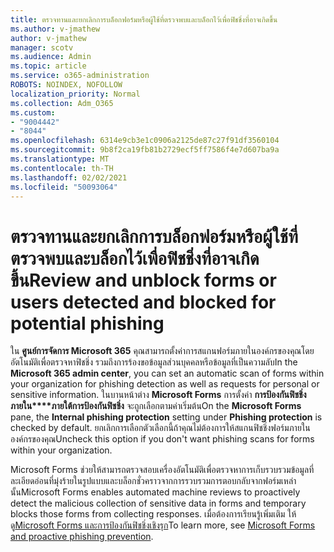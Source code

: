 ```yaml
---
title: ตรวจทานและยกเลิกการบล็อกฟอร์มหรือผู้ใช้ที่ตรวจพบและบล็อกไว้เพื่อฟิชชิ่งที่อาจเกิดขึ้น
ms.author: v-jmathew
author: v-jmathew
manager: scotv
ms.audience: Admin
ms.topic: article
ms.service: o365-administration
ROBOTS: NOINDEX, NOFOLLOW
localization_priority: Normal
ms.collection: Adm_O365
ms.custom:
- "9004442"
- "8044"
ms.openlocfilehash: 6314e9cb3e1c0906a2125de87c27f91df3560104
ms.sourcegitcommit: 9b8f2ca19fb81b2729ecf5ff7586f4e7d607ba9a
ms.translationtype: MT
ms.contentlocale: th-TH
ms.lasthandoff: 02/02/2021
ms.locfileid: "50093064"
---
```

# <a name="review-and-unblock-forms-or-users-detected-and-blocked-for-potential-phishing"></a><span data-ttu-id="a29ca-102">ตรวจทานและยกเลิกการบล็อกฟอร์มหรือผู้ใช้ที่ตรวจพบและบล็อกไว้เพื่อฟิชชิ่งที่อาจเกิดขึ้น</span><span class="sxs-lookup"><span data-stu-id="a29ca-102">Review and unblock forms or users detected and blocked for potential phishing</span></span>

<span data-ttu-id="a29ca-103">ใน **ศูนย์การจัดการ Microsoft 365** คุณสามารถตั้งค่าการสแกนฟอร์มภายในองค์กรของคุณโดยอัตโนมัติเพื่อตรวจหาฟิชชิ่ง รวมถึงการร้องขอข้อมูลส่วนบุคคลหรือข้อมูลที่เป็นความลับ</span><span class="sxs-lookup"><span data-stu-id="a29ca-103">In the **Microsoft 365 admin center**, you can set an automatic scan of forms within your organization for phishing detection as well as requests for personal or sensitive information.</span></span> <span data-ttu-id="a29ca-104">ในบานหน้าต่าง **Microsoft Forms** การตั้งค่า **การป้องกันฟิชชิ่งภายใน\*\*\*\*ภายใต้การป้องกันฟิชชิ่ง** จะถูกเลือกตามค่าเริ่มต้น</span><span class="sxs-lookup"><span data-stu-id="a29ca-104">On the **Microsoft Forms** pane, the **Internal phishing protection** setting under **Phishing protection** is checked by default.</span></span> <span data-ttu-id="a29ca-105">ยกเลิกการเลือกตัวเลือกนี้ถ้าคุณไม่ต้องการให้สแกนฟิชชิ่งฟอร์มภายในองค์กรของคุณ</span><span class="sxs-lookup"><span data-stu-id="a29ca-105">Uncheck this option if you don't want phishing scans for forms within your organization.</span></span>

<span data-ttu-id="a29ca-106">Microsoft Forms ช่วยให้สามารถตรวจสอบเครื่องอัตโนมัติเพื่อตรวจหาการเก็บรวบรวมข้อมูลที่ละเอียดอ่อนที่มุ่งร้ายในรูปแบบและบล็อกชั่วคราวจากการรวบรวมการตอบกลับจากฟอร์มเหล่านั้น</span><span class="sxs-lookup"><span data-stu-id="a29ca-106">Microsoft Forms enables automated machine reviews to proactively detect the malicious collection of sensitive data in forms and temporary blocks those forms from collecting responses.</span></span> <span data-ttu-id="a29ca-107">เมื่อต้องการเรียนรู้เพิ่มเติม ให้ดู[Microsoft Forms และการป้องกันฟิชชิ่งเชิงรุก](https://support.microsoft.com/office/microsoft-forms-and-proactive-phishing-prevention-b3950a20-296d-4e8e-96f5-594ced998a90)</span><span class="sxs-lookup"><span data-stu-id="a29ca-107">To learn more, see [Microsoft Forms and proactive phishing prevention](https://support.microsoft.com/office/microsoft-forms-and-proactive-phishing-prevention-b3950a20-296d-4e8e-96f5-594ced998a90).</span></span>
